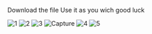 Download the file 
Use it as you wich
good luck



![1](https://github.com/user-attachments/assets/af2642ef-de70-4f4c-b861-854868d9f4bd)
![2](https://github.com/user-attachments/assets/1dafd0be-85dc-4d56-8ec3-ed3cc1766122)
![3](https://github.com/user-attachments/assets/8cebb06f-8bb9-45b7-bfde-26ca3273341d)
![Capture](https://github.com/user-attachments/assets/ee1e64f2-52ad-4a55-ae91-53dcf6e12f0e)
![4](https://github.com/user-attachments/assets/a0a709f7-674b-4557-8dbb-f550e5275d04)
![5](https://github.com/user-attachments/assets/e4488bfc-1915-4994-8485-eb5cf0b4afcb)
